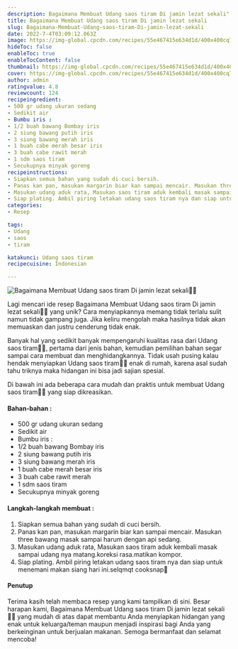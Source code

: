 ```yaml
---
description: Bagaimana Membuat Udang saos tiram Di jamin lezat sekali"
title: Bagaimana Membuat Udang saos tiram Di jamin lezat sekali
slug: Bagaimana-Membuat-Udang-saos-tiram-Di-jamin-lezat-sekali
date: 2022-7-4T03:09:12.063Z
image: https://img-global.cpcdn.com/recipes/55e467415e634d1d/400x400cq70/photo.jpg
hideToc: false
enableToc: true
enableTocContent: false
thumbnail: https://img-global.cpcdn.com/recipes/55e467415e634d1d/400x400cq70/photo.jpg
cover: https://img-global.cpcdn.com/recipes/55e467415e634d1d/400x400cq70/photo.jpg
author: admin
ratingvalue: 4.8
reviewcount: 124
recipeingredient:
- 500 gr udang ukuran sedang
- Sedikit air
- Bumbu iris :
- 1/2 buah bawang Bombay iris
- 2 siung bawang putih iris
- 3 siung bawang merah iris
- 1 buah cabe merah besar iris
- 3 buah cabe rawit merah
- 1 sdm saos tiram
- Secukupnya minyak goreng
recipeinstructions:
- Siapkan semua bahan yang sudah di cuci bersih.
- Panas kan pan, masukan margarin biar kan sampai mencair. Masukan three bawang masak sampai harum dengan api sedang.
- Masukan udang aduk rata, Masukan saos tiram aduk kembali masak sampai udang nya matang.koreksi rasa.matikan kompor.
- Siap plating. Ambil piring letakan udang saos tiram nya dan siap untuk menemani makan siang hari ini.selqmqt cooksnap🤗
categories:
- Resep

tags:
- Udang
- saos
- tiram

katakunci: Udang saos tiram
recipecuisine: Indonesian

---
```


![Bagaimana Membuat Udang saos tiram Di jamin lezat sekali👩‍🍳](https://img-global.cpcdn.com/recipes/55e467415e634d1d/400x400cq70/photo.jpg)

Lagi mencari ide resep Bagaimana Membuat Udang saos tiram Di jamin lezat sekali👩‍🍳 yang unik? Cara menyiapkannya memang tidak terlalu sulit namun tidak gampang juga. Jika keliru mengolah maka hasilnya tidak akan memuaskan dan justru cenderung tidak enak.

Banyak hal yang sedikit banyak mempengaruhi kualitas rasa dari Udang saos tiram👩‍🍳, pertama dari jenis bahan, kemudian pemilihan bahan segar sampai cara membuat dan menghidangkannya. Tidak usah pusing kalau hendak menyiapkan Udang saos tiram👩‍🍳 enak di rumah, karena asal sudah tahu triknya maka hidangan ini bisa jadi sajian spesial.

Di bawah ini ada beberapa cara mudah dan praktis untuk membuat Udang saos tiram👩‍🍳 yang siap dikreasikan.

<!--inarticleads1-->

#### Bahan-bahan :

- 500 gr udang ukuran sedang
- Sedikit air
- Bumbu iris :
- 1/2 buah bawang Bombay iris
- 2 siung bawang putih iris
- 3 siung bawang merah iris
- 1 buah cabe merah besar iris
- 3 buah cabe rawit merah
- 1 sdm saos tiram
- Secukupnya minyak goreng

<!--inarticleads2-->

#### Langkah-langkah membuat :

1. Siapkan semua bahan yang sudah di cuci bersih.
1. Panas kan pan, masukan margarin biar kan sampai mencair. Masukan three bawang masak sampai harum dengan api sedang.
1. Masukan udang aduk rata, Masukan saos tiram aduk kembali masak sampai udang nya matang.koreksi rasa.matikan kompor.
1. Siap plating. Ambil piring letakan udang saos tiram nya dan siap untuk menemani makan siang hari ini.selqmqt cooksnap🤗

#### Penutup

Terima kasih telah membaca resep yang kami tampilkan di sini. Besar harapan kami, Bagaimana Membuat Udang saos tiram Di jamin lezat sekali👩‍🍳 yang mudah di atas dapat membantu Anda menyiapkan hidangan yang enak untuk keluarga/teman maupun menjadi inspirasi bagi Anda yang berkeinginan untuk berjualan makanan. Semoga bermanfaat dan selamat mencoba!